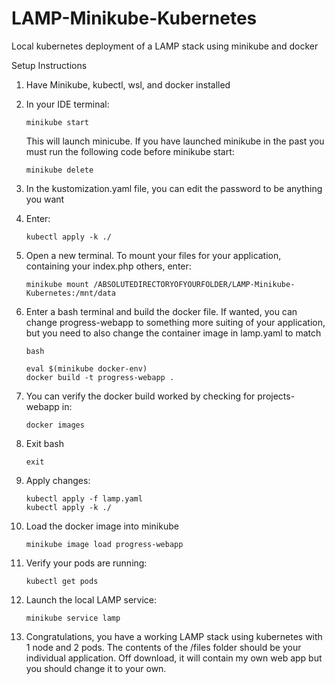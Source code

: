 # LAMP-Minikube-Kubernetes
Local kubernetes deployment of a LAMP stack using minikube and docker

Setup Instructions

1. Have Minikube, kubectl, wsl, and docker installed

2. In your IDE terminal:
   ```
   minikube start
   ```
   This will launch minicube. If you have launched minikube in the past you must run the following code before minikube start:
   ```
   minikube delete
   ```

3. In the kustomization.yaml file, you can edit the password to be anything you want

4. Enter:
   ```
   kubectl apply -k ./
   ```
5. Open a new terminal. To mount your files for your application, containing your index.php others, enter:
   ```
   minikube mount /ABSOLUTEDIRECTORYOFYOURFOLDER/LAMP-Minikube-Kubernetes:/mnt/data
   ```
6. Enter a bash terminal and build the docker file. If wanted, you can change progress-webapp to something more suiting of your application, but you need to also change the container image in lamp.yaml to match
   ```
   bash
   ```
   ```
   eval $(minikube docker-env)
   docker build -t progress-webapp .
   ```
7. You can verify the docker build worked by checking for projects-webapp in:
   ```
   docker images
   ```
8. Exit bash
   ```
   exit
   ```
9. Apply changes:
    ```
    kubectl apply -f lamp.yaml
    kubectl apply -k ./
    ```
11. Load the docker image into minikube
    ```
    minikube image load progress-webapp
    ```
11. Verify your pods are running:
    ```
    kubectl get pods
    ```
12. Launch the local LAMP service:
    ```
    minikube service lamp
    ```
13. Congratulations, you have a working LAMP stack using kubernetes with 1 node and 2 pods. The contents of the /files folder should be your individual application. Off download, it will contain my own web app but you should change it to your own.
